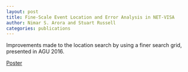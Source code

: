 ```yaml
---
layout: post
title: Fine-Scale Event Location and Error Analysis in NET-VISA
author: Nimar S. Arora and Stuart Russell
categories: publications
---
```


Improvements made to the location search by using a finer search grid,
presented in AGU 2016.

[Poster](Arora_AGU_16.pdf)
